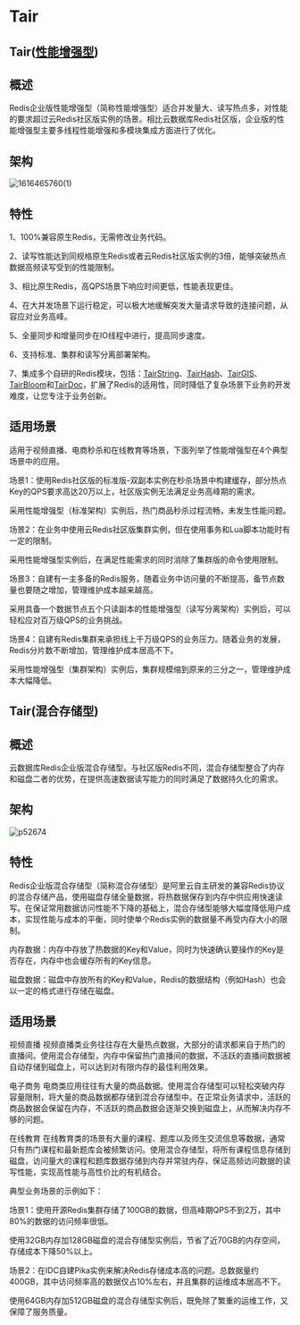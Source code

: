 <!--
 * @Author: wangzhichiao<https://github.com/wzc570738205>
 * @Date: 2021-03-29 14:05:26
 * @LastEditors: wangzhichiao<https://github.com/wzc570738205>
 * @LastEditTime: 2021-03-29 15:18:38
-->
# **Tair**
## **Tair([性能增强型](https://www.alibabacloud.com/help/zh/doc-detail/126164.htm?spm=a2c63.p38356.879954.3.4b024c65WpFagE#concept-1254543 "Redis企业版性能增强型（简称性能增强型）适合并发量大、读写热点多，对性能的要求超过云Redis社区版实例的场景。相比云数据库Redis社区版，企业版的性能增强型主要多线程性能增强和多模块集成方面进行了优化。"))**
## **概述**
Redis企业版性能增强型（简称性能增强型）适合并发量大、读写热点多，对性能的要求超过云Redis社区版实例的场景。相比云数据库Redis社区版，企业版的性能增强型主要多线程性能增强和多模块集成方面进行了优化。
## **架构**
![1616465760(1)](/images/jianzhi/Aspose.Words.c9f17846-4b76-4cf3-af40-64ccbc0b8421.007.png)
## **特性**
1、100%兼容原生Redis，无需修改业务代码。

2、读写性能达到同规格原生Redis或者云Redis社区版实例的3倍，能够突破热点数据高频读写受到的性能限制。

3、相比原生Redis，高QPS场景下响应时间更低，性能表现更佳。

4、在大并发场景下运行稳定，可以极大地缓解突发大量请求导致的连接问题，从容应对业务高峰。

5、全量同步和增量同步在IO线程中进行，提高同步速度。

6、支持标准、集群和读写分离部署架构。

7、集成多个自研的Redis模块，包括：[TairString](https://www.alibabacloud.com/help/zh/doc-detail/145902.htm#concept-2353550 "本章节介绍TairString数据支持的命令。")、[TairHash](https://www.alibabacloud.com/help/zh/doc-detail/145970.htm#concept-2353551 "本文介绍TairHash数据支持的命令。")、[TairGIS](https://www.alibabacloud.com/help/zh/doc-detail/145971.htm#concept-2353552 "本章节介绍TairGIS数据支持的命令。")、[TairBloom](https://www.alibabacloud.com/help/zh/doc-detail/145972.htm#concept-2353553 "本章节介绍TairBloom数据支持的命令。")和[TairDoc](https://www.alibabacloud.com/help/zh/doc-detail/145940.htm#concept-2353554 "本章节介绍TairDoc数据支持的命令。")，扩展了Redis的适用性，同时降低了复杂场景下业务的开发难度，让您专注于业务创新。
## **适用场景**
适用于视频直播、电商秒杀和在线教育等场景，下面列举了性能增强型在4个典型场景中的应用。

场景1：使用Redis社区版的标准版-双副本实例在秒杀场景中构建缓存，部分热点Key的QPS要求高达20万以上，社区版实例无法满足业务高峰期的需求。

采用性能增强型（标准架构）实例后，热门商品秒杀过程流畅，未发生性能问题。

场景2：在业务中使用云Redis社区版集群实例，但在使用事务和Lua脚本功能时有一定的限制。

采用性能增强型实例后，在满足性能需求的同时消除了集群版的命令使用限制。

场景3：自建有一主多备的Redis服务，随着业务中访问量的不断提高，备节点数量也要随之增加，管理维护成本越来越高。

采用具备一个数据节点五个只读副本的性能增强型（读写分离架构）实例后，可以轻松应对百万级QPS的业务挑战。

场景4：自建有Redis集群来承担线上千万级QPS的业务压力。随着业务的发展，Redis分片数不断增加，管理维护成本居高不下。

采用性能增强型（集群架构）实例后，集群规模缩到原来的三分之一，管理维护成本大幅降低。
## **Tair(混合存储型)**
## **概述**
云数据库Redis企业版混合存储型。与社区版Redis不同，混合存储型整合了内存和磁盘二者的优势，在提供高速数据读写能力的同时满足了数据持久化的需求。
## **架构**
![p52674](/images/jianzhi/Aspose.Words.c9f17846-4b76-4cf3-af40-64ccbc0b8421.008.png)
## **特性**
Redis企业版混合存储型（简称混合存储型）是阿里云自主研发的兼容Redis协议的混合存储产品，使用磁盘存储全量数据，将热数据保存到内存中供应用快速读写。在保证常用数据访问性能不下降的基础上，混合存储型能够大幅度降低用户成本，实现性能与成本的平衡，同时使单个Redis实例的数据量不再受内存大小的限制。

内存数据：内存中存放了热数据的Key和Value，同时为快速确认要操作的Key是否存在，内存中也会缓存所有的Key信息。

磁盘数据：磁盘中存放所有的Key和Value，Redis的数据结构（例如Hash）也会以一定的格式进行存储在磁盘。
## **适用场景**
视频直播 视频直播类业务往往存在大量热点数据，大部分的请求都来自于热门的直播间。使用混合存储型，内存中保留热门直播间的数据，不活跃的直播间数据被自动存储到磁盘上，可以达到对有限内存的最佳利用效果。

电子商务 电商类应用往往有大量的商品数据。使用混合存储型可以轻松突破内存容量限制，将大量的商品数据都存储到混合存储型中。在正常业务请求中，活跃的商品数据会保留在内存，不活跃的商品数据会逐渐交换到磁盘上，从而解决内存不够的问题。

在线教育 在线教育类的场景有大量的课程、题库以及师生交流信息等数据，通常只有热门课程和最新题库会被频繁访问。使用混合存储型，将所有课程信息存储到磁盘，访问量大的课程和题库数据存储到内存并常驻内存，保证高频访问数据的读写性能，实现高性能与高性价比的有机结合。

典型业务场景的示例如下：

场景1：使用开源Redis集群存储了100GB的数据，但高峰期QPS不到2万，其中80%的数据的访问频率很低。

使用32GB内存加128GB磁盘的混合存储型实例后，节省了近70GB的内存空间，存储成本下降50%以上。

场景2：在IDC自建Pika实例来解决Redis存储成本高的问题。总数据量约400GB，其中访问频率高的数据仅占10%左右，并且集群的运维成本居高不下。

使用64GB内存加512GB磁盘的混合存储型实例后，既免除了繁重的运维工作，又保障了服务质量。